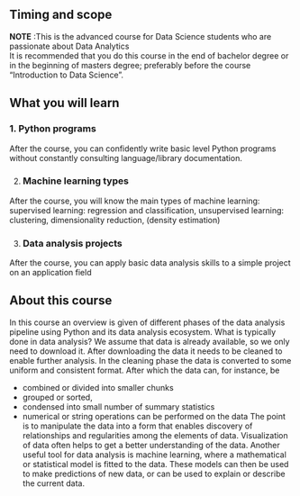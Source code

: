 ## Timing and scope
**NOTE** :This is the advanced course for Data Science students who are passionate about Data Analytics
<br>It is recommended that you do this course in the end of bachelor degree or in the beginning of masters degree; preferably before the course “Introduction to Data Science”.

## What you will learn 
  ### 1. Python programs
After the course, you can confidently write basic level Python programs without constantly consulting language/library documentation.

  2. ### Machine learning types
After the course, you will know the main types of machine learning: supervised learning: regression and classification, unsupervised learning:   clustering, dimensionality reduction, (density estimation)

  3. ### Data analysis projects
After the course, you can apply basic data analysis skills to a simple project on an application field

## About this course
In this course an overview is given of different phases of the data analysis pipeline using Python and its data analysis ecosystem. What is typically done in data analysis? We assume that data is already available, so we only need to download it. After downloading the data it needs to be cleaned to enable further analysis. In the cleaning phase the data is converted to some uniform and consistent format. After which the data can, for instance, be 
- combined or divided into smaller chunks
- grouped or sorted,
- condensed into small number of summary statistics
- numerical or string operations can be performed on the data
The point is to manipulate the data into a form that enables discovery of relationships and regularities among the elements of data. Visualization of data often helps to get a better understanding of the data. Another useful tool for data analysis is machine learning, where a mathematical or statistical model is fitted to the data. These models can then be used to make predictions of new data, or can be used to explain or describe the current data.

